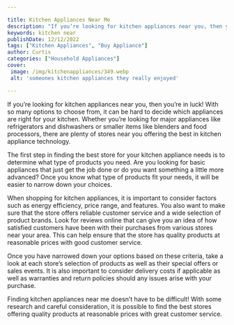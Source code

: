 ```yaml
---

title: Kitchen Appliances Near Me
description: "If you’re looking for kitchen appliances near you, then you’re in luck! With so many options to choose from, it can be hard to dec...keep going and find out"
keywords: kitchen near
publishDate: 12/12/2022
tags: ["Kitchen Appliances", "Buy Appliance"]
author: Curtis
categories: ["Household Appliances"]
cover: 
 image: /img/kitchenappliances/349.webp
 alt: 'someones kitchen appliances they really enjoyed'

---
```


If you’re looking for kitchen appliances near you, then you’re in luck! With so many options to choose from, it can be hard to decide which appliances are right for your kitchen. Whether you’re looking for major appliances like refrigerators and dishwashers or smaller items like blenders and food processors, there are plenty of stores near you offering the best in kitchen appliance technology.

The first step in finding the best store for your kitchen appliance needs is to determine what type of products you need. Are you looking for basic appliances that just get the job done or do you want something a little more advanced? Once you know what type of products fit your needs, it will be easier to narrow down your choices.

When shopping for kitchen appliances, it is important to consider factors such as energy efficiency, price range, and features. You also want to make sure that the store offers reliable customer service and a wide selection of product brands. Look for reviews online that can give you an idea of how satisfied customers have been with their purchases from various stores near your area. This can help ensure that the store has quality products at reasonable prices with good customer service. 

Once you have narrowed down your options based on these criteria, take a look at each store’s selection of products as well as their special offers or sales events. It is also important to consider delivery costs if applicable as well as warranties and return policies should any issues arise with your purchase. 

Finding kitchen appliances near me doesn’t have to be difficult! With some research and careful consideration, it is possible to find the best stores offering quality products at reasonable prices with great customer service.
